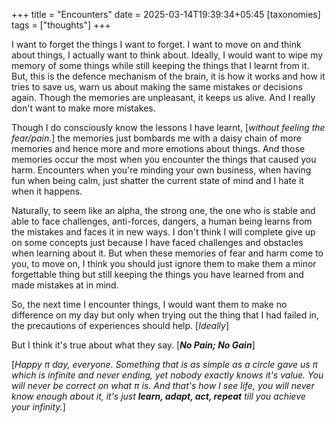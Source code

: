 +++
title = "Encounters"
date = 2025-03-14T19:39:34+05:45
[taxonomies] 
tags = ["thoughts"]
+++

I want to forget the things I want to forget. I want to move on and think
about things, I actually want to think about. Ideally, I would want to wipe
my memory of some things while still keeping the things that I learnt from
it. But, this is the defence mechanism of the brain, it is how it works and
how it tries to save us, warn us about making the same mistakes or decisions
again. Though the memories are unpleasant, it keeps us alive. And I really don't
want to make more mistakes.

Though I do consciously know the lessons I have learnt, [_without feeling the fear/pain._]
the memories just bombards me with a daisy chain of more memories and hence more and more emotions
about things. And those memories occur the most when you encounter the things
that caused you harm. Encounters when you're minding your own business, when
having fun when being calm, just shatter the current state of mind and I hate it
when it happens.

Naturally, to seem like an alpha, the strong one, the one who is stable and able
to face challenges, anti-forces, dangers, a human being learns from the mistakes and
faces it in new ways. I don't think I will complete give up on some concepts just
because I have faced challenges and obstacles when learning about it. But when these
memories of fear and harm come to you, to move on, I think you should just ignore them
to make them a minor forgettable thing but still keeping the things you have learned
from and made mistakes at in mind.

So, the next time I encounter things, I would want them to make no difference on my day
but only when trying out the thing that I had failed in, the precautions of experiences
should help. [_Ideally_]

But I think it's true about what they say.
[___No Pain; No Gain___]

[_Happy π day, everyone. Something that is as simple as a circle gave us π which is
infinite and never ending, yet nobody exactly knows it's value. You will
never be correct on what π is. And that's how I see life, you will never know enough about it,
it's just __learn, adapt, act, repeat__ till you achieve your infinity._]
